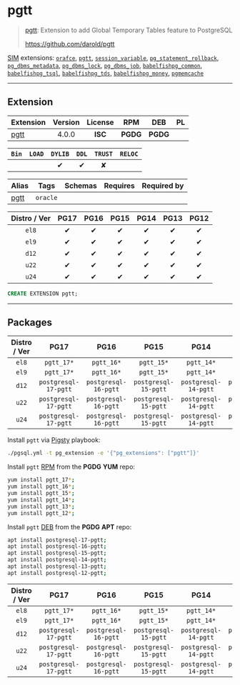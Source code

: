 # pgtt


> [pgtt](https://github.com/darold/pgtt): Extension to add Global Temporary Tables feature to PostgreSQL
>
> https://github.com/darold/pgtt





[SIM](/sim) extensions: [`orafce`](/orafce), [`pgtt`](/pgtt), [`session_variable`](/session_variable), [`pg_statement_rollback`](/pg_statement_rollback), [`pg_dbms_metadata`](/pg_dbms_metadata), [`pg_dbms_lock`](/pg_dbms_lock), [`pg_dbms_job`](/pg_dbms_job), [`babelfishpg_common`](/babelfishpg_common), [`babelfishpg_tsql`](/babelfishpg_tsql), [`babelfishpg_tds`](/babelfishpg_tds), [`babelfishpg_money`](/babelfishpg_money), [`pgmemcache`](/pgmemcache)


-------
## Extension


| Extension | Version | License | RPM | DEB | PL |
|-----------|:-------:|:-------:|:---:|:---:|:--:|
| [pgtt](https://github.com/darold/pgtt) | 4.0.0 | **<span class="tcblue">ISC</span>** | **<span class="tccyan">PGDG</span>** | **<span class="tccyan">PGDG</span>** |  |



| `Bin` | `LOAD` | `DYLIB` | `DDL` | `TRUST` | `RELOC` |
|:-----:|:------:|:-------:|:-----:|:-------:|:-------:|
|  |  | <span class="tcblue">✔</span> | <span class="tcblue">✔</span> | <span class="tcwarn">✘</span> |  |



| Alias | Tags | Schemas | Requires | Required by |
|-------|------|---------|----------|-------------|
| [pgtt](/pgtt) | `oracle` |  |  |  |



| Distro / Ver | PG17 | PG16 | PG15 | PG14 | PG13 | PG12 |
|:------------:|:----:|:----:|:----:|:----:|:----:|:----:|
| `el8` | <span class="tcblue">✔</span> | <span class="tcblue">✔</span> | <span class="tcblue">✔</span> | <span class="tcblue">✔</span> | <span class="tcblue">✔</span> | <span class="tcblue">✔</span> |
| `el9` | <span class="tcblue">✔</span> | <span class="tcblue">✔</span> | <span class="tcblue">✔</span> | <span class="tcblue">✔</span> | <span class="tcblue">✔</span> | <span class="tcblue">✔</span> |
| `d12` | <span class="tcblue">✔</span> | <span class="tcblue">✔</span> | <span class="tcblue">✔</span> | <span class="tcblue">✔</span> | <span class="tcblue">✔</span> | <span class="tcblue">✔</span> |
| `u22` | <span class="tcblue">✔</span> | <span class="tcblue">✔</span> | <span class="tcblue">✔</span> | <span class="tcblue">✔</span> | <span class="tcblue">✔</span> | <span class="tcblue">✔</span> |
| `u24` | <span class="tcblue">✔</span> | <span class="tcblue">✔</span> | <span class="tcblue">✔</span> | <span class="tcblue">✔</span> | <span class="tcblue">✔</span> | <span class="tcblue">✔</span> |





```sql
CREATE EXTENSION pgtt;
```

-----------


## Packages


| Distro / Ver | PG17 | PG16 | PG15 | PG14 | PG13 | PG12 |
|:------------:|:----:|:----:|:----:|:----:|:----:|:----:|
| `el8` | `pgtt_17*` | `pgtt_16*` | `pgtt_15*` | `pgtt_14*` | `pgtt_13*` | `pgtt_12*` |
| `el9` | `pgtt_17*` | `pgtt_16*` | `pgtt_15*` | `pgtt_14*` | `pgtt_13*` | `pgtt_12*` |
| `d12` | `postgresql-17-pgtt` | `postgresql-16-pgtt` | `postgresql-15-pgtt` | `postgresql-14-pgtt` | `postgresql-13-pgtt` | `postgresql-12-pgtt` |
| `u22` | `postgresql-17-pgtt` | `postgresql-16-pgtt` | `postgresql-15-pgtt` | `postgresql-14-pgtt` | `postgresql-13-pgtt` | `postgresql-12-pgtt` |
| `u24` | `postgresql-17-pgtt` | `postgresql-16-pgtt` | `postgresql-15-pgtt` | `postgresql-14-pgtt` | `postgresql-13-pgtt` | `postgresql-12-pgtt` |



Install `pgtt` via [Pigsty](https://pigsty.io/docs/pgext/usage/install/) playbook:

```bash
./pgsql.yml -t pg_extension -e '{"pg_extensions": ["pgtt"]}'
```


Install `pgtt` [RPM](/rpm) from the **<span class="tccyan">PGDG</span>** **YUM** repo:

```bash
yum install pgtt_17*;
yum install pgtt_16*;
yum install pgtt_15*;
yum install pgtt_14*;
yum install pgtt_13*;
yum install pgtt_12*;
```


Install `pgtt` [DEB](/deb) from the **<span class="tccyan">PGDG</span>** **APT** repo:

```bash
apt install postgresql-17-pgtt;
apt install postgresql-16-pgtt;
apt install postgresql-15-pgtt;
apt install postgresql-14-pgtt;
apt install postgresql-13-pgtt;
apt install postgresql-12-pgtt;
```




| Distro / Ver | PG17 | PG16 | PG15 | PG14 | PG13 | PG12 |
|:------------:|:----:|:----:|:----:|:----:|:----:|:----:|
| `el8` | `pgtt_17*` | `pgtt_16*` | `pgtt_15*` | `pgtt_14*` | `pgtt_13*` | `pgtt_12*` |
| `el9` | `pgtt_17*` | `pgtt_16*` | `pgtt_15*` | `pgtt_14*` | `pgtt_13*` | `pgtt_12*` |
| `d12` | `postgresql-17-pgtt` | `postgresql-16-pgtt` | `postgresql-15-pgtt` | `postgresql-14-pgtt` | `postgresql-13-pgtt` | `postgresql-12-pgtt` |
| `u22` | `postgresql-17-pgtt` | `postgresql-16-pgtt` | `postgresql-15-pgtt` | `postgresql-14-pgtt` | `postgresql-13-pgtt` | `postgresql-12-pgtt` |
| `u24` | `postgresql-17-pgtt` | `postgresql-16-pgtt` | `postgresql-15-pgtt` | `postgresql-14-pgtt` | `postgresql-13-pgtt` | `postgresql-12-pgtt` |





